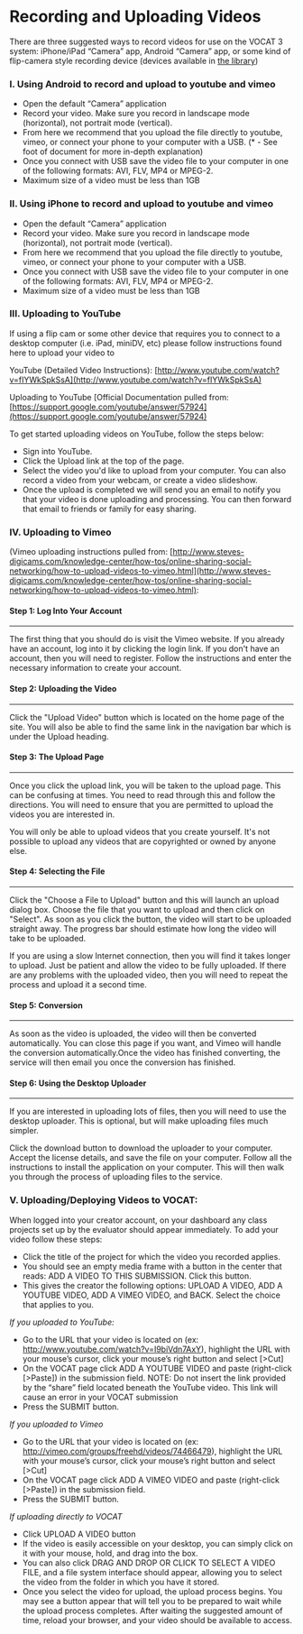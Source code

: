 
Recording and Uploading Videos
===

There are three suggested ways to record videos for use on the VOCAT 3 system: iPhone/iPad “Camera” app, Android “Camera” app, or some kind of flip-camera style recording device (devices available in [the library](http://www.baruch.cuny.edu/library/students/techloan.html))

### **I. Using Android to record and upload to youtube and vimeo**

 * Open the default “Camera” application
 * Record your video. Make sure you record in landscape mode (horizontal), not portrait mode (vertical).
 * From here we recommend that you upload the file directly to youtube, vimeo, or connect your phone to your computer with a USB. (* - See foot of document for more in-depth explanation)
 * Once you connect with USB save the video file to your computer in one of the following formats: AVI, FLV, MP4 or MPEG-2.
 * Maximum size of a video must be less than 1GB

### **II. Using iPhone to record and upload to youtube and vimeo**

 * Open the default “Camera” application
 * Record your video. Make sure you record in landscape mode (horizontal), not portrait mode (vertical).
 * From here we recommend that you upload the file directly to youtube, vimeo, or connect your phone to your computer with a USB.
 * Once you connect with USB save the video file to your computer in one of the following formats: AVI, FLV, MP4 or MPEG-2.
 * Maximum size of a video must be less than 1GB

### **III. Uploading to YouTube**

If using a flip cam or some other device that requires you to connect to a desktop computer (i.e. iPad, miniDV, etc) please follow instructions found here to upload your video to

YouTube (Detailed Video Instructions):
[http://www.youtube.com/watch?v=fIYWkSpkSsA](http://www.youtube.com/watch?v=fIYWkSpkSsA)

Uploading to YouTube [Official Documentation pulled from:
[https://support.google.com/youtube/answer/57924](https://support.google.com/youtube/answer/57924)

To get started uploading videos on YouTube, follow the steps below:

 * Sign into YouTube.
 * Click the Upload link at the top of the page.
 * Select the video you'd like to upload from your computer. You can also record a video from your webcam, or create a video slideshow.
 * Once the upload is completed we will send you an email to notify you that your video is done uploading and processing. You can then forward that email to friends or family for easy sharing.

### **IV. Uploading to Vimeo**
(Vimeo uploading instructions pulled from: [http://www.steves-digicams.com/knowledge-center/how-tos/online-sharing-social-networking/how-to-upload-videos-to-vimeo.html](http://www.steves-digicams.com/knowledge-center/how-tos/online-sharing-social-networking/how-to-upload-videos-to-vimeo.html):

#### Step 1: Log Into Your Account
---

The first thing that you should do is visit the Vimeo website. If you already have an account, log into it by clicking the login link. If you don't have an account, then you will need to register. Follow the instructions and enter the necessary information to create your account.

#### Step 2: Uploading the Video
---

Click the "Upload Video" button which is located on the home page of the site. You will also be able to find the same link in the navigation bar which is under the Upload heading.

#### Step 3: The Upload Page
---

Once you click the upload link, you will be taken to the upload page. This can be confusing at times. You need to read through this and follow the directions. You will need to ensure that you are permitted to upload the videos you are interested in.

You will only be able to upload videos that you create yourself. It's not possible to upload any videos that are copyrighted or owned by anyone else.

#### Step 4: Selecting the File
---

Click the "Choose a File to Upload" button and this will launch an upload dialog box. Choose the file that you want to upload and then click on "Select". As soon as you click the button, the video will start to be uploaded straight away. The progress bar should estimate how long the video will take to be uploaded.

If you are using a slow Internet connection, then you will find it takes longer to upload. Just be patient and allow the video to be fully uploaded. If there are any problems with the uploaded video, then you will need to repeat the process and upload it a second time.

#### Step 5: Conversion
---

As soon as the video is uploaded, the video will then be converted automatically. You can close this page if you want, and Vimeo will handle the conversion automatically.Once the video has finished converting, the service will then email you once the conversion has finished.

#### Step 6: Using the Desktop Uploader
---

If you are interested in uploading lots of files, then you will need to use the desktop uploader. This is optional, but will make uploading files much simpler.

Click the download button to download the uploader to your computer. Accept the license details, and save the file on your computer. Follow all the instructions to install the application on your computer. This will then walk you through the process of uploading files to the service.

### **V. Uploading/Deploying Videos to VOCAT:**

When logged into your creator account, on your dashboard any class projects set up by the evaluator should appear immediately. To add your video follow these steps:

 * Click the title of the project for which the video you recorded applies.
 * You should see an empty media frame with a button in the center that reads: ADD A VIDEO TO THIS SUBMISSION. Click this button.
 * This gives the creator the following options: UPLOAD A VIDEO, ADD A YOUTUBE VIDEO, ADD A VIMEO VIDEO, and BACK. Select the choice that applies to you.

*If you uploaded to YouTube:*

 * Go to the URL that your video is located on (ex: http://www.youtube.com/watch?v=I9biVdn7AxY), highlight the URL with your mouse’s cursor, click your mouse’s right button and select [>Cut]
 * On the VOCAT page click ADD A YOUTUBE VIDEO and paste (right-click [>Paste]) in the submission field. NOTE: Do not insert the link provided by the “share” field located beneath the YouTube video. This link will cause an error in your VOCAT submission
 * Press the SUBMIT button.

*If you uploaded to Vimeo*

 * Go to the URL that your video is located on (ex: http://vimeo.com/groups/freehd/videos/74466479), highlight the URL with your mouse’s cursor, click your mouse’s right button and select [>Cut]
 * On the VOCAT page click ADD A VIMEO VIDEO and paste (right-click [>Paste]) in the submission field.
 * Press the SUBMIT button.

*If uploading directly to VOCAT*

 * Click UPLOAD A VIDEO button
 * If the video is easily accessible on your desktop, you can simply click on it with your mouse, hold, and drag into the box.
 * You can also click DRAG AND DROP OR CLICK TO SELECT A VIDEO FILE, and a file system interface should appear, allowing you to select the video from the folder in which you have it stored.
 * Once you select the video for upload, the upload process begins. You may see a button appear that will tell you to be prepared to wait while the upload process completes. After waiting the suggested amount of time, reload your browser, and your video should be available to access.
